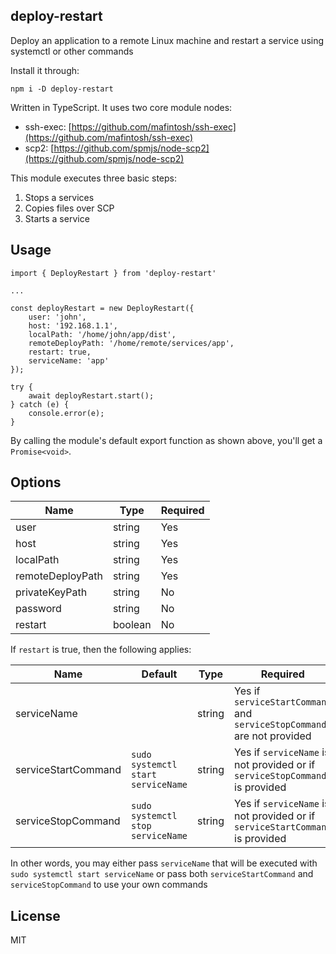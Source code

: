 ## deploy-restart
Deploy an application to a remote Linux machine and restart a service using systemctl or other commands

Install it through:

    npm i -D deploy-restart

Written in TypeScript. It uses two core module nodes:
 - ssh-exec: [https://github.com/mafintosh/ssh-exec](https://github.com/mafintosh/ssh-exec)
 - scp2: [https://github.com/spmjs/node-scp2](https://github.com/spmjs/node-scp2)

This module executes three basic steps:
 1. Stops a services
 2. Copies files over SCP
 3. Starts a service

## Usage

    import { DeployRestart } from 'deploy-restart'
    
    ...
    
    const deployRestart = new DeployRestart({
	    user: 'john',
	    host: '192.168.1.1',
	    localPath: '/home/john/app/dist',
	    remoteDeployPath: '/home/remote/services/app',
	    restart: true,
	    serviceName: 'app'
    });
    
    try {
		await deployRestart.start();
	} catch (e) {
		console.error(e);
	}


By calling the module's default export function as shown above, you'll get a ``Promise<void>``.

## Options
|Name|Type|Required|
|--|--|--|
|user|string|Yes
|host|string|Yes
|localPath|string|Yes
|remoteDeployPath|string|Yes
|privateKeyPath|string|No
|password|string|No
|restart|boolean|No

If `restart` is true, then the following applies:

|Name|Default|Type|Required|
|--|--|--|--|
|serviceName||string|Yes if `serviceStartCommand` and `serviceStopCommand` are not provided
|serviceStartCommand|`sudo systemctl start serviceName`|string|Yes if `serviceName` is not provided or if `serviceStopCommand` is provided
|serviceStopCommand|`sudo systemctl stop serviceName`|string|Yes if `serviceName` is not provided or if `serviceStartCommand` is provided

In other words, you may either pass `serviceName` that will be executed with `sudo systemctl start serviceName` or pass both `serviceStartCommand` and `serviceStopCommand` to use your own commands

## License
MIT

